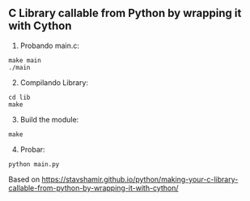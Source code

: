 ## C Library callable from Python by wrapping it with Cython

1. Probando main.c:
```
make main
./main
```

2. Compilando Library:
```
cd lib
make
```

3. Build the module:
```
make
```

4. Probar:
```
python main.py
```


Based on https://stavshamir.github.io/python/making-your-c-library-callable-from-python-by-wrapping-it-with-cython/
